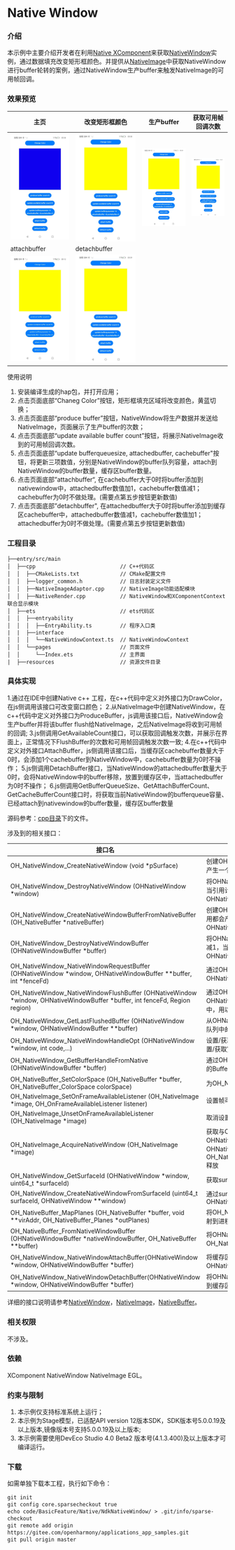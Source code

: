 # Native Window

### 介绍

本示例中主要介绍开发者在利用[Native XComponent](https://gitee.com/openharmony/docs/blob/master/zh-cn/application-dev/reference/native-apis/native__interface__xcomponent_8h.md)来获取[NativeWindow](https://gitee.com/openharmony/docs/blob/master/zh-cn/application-dev/reference/native-apis/_native_window.md)实例，通过数据填充改变矩形框颜色。并提供从[NativeImage](https://gitee.com/openharmony/docs/blob/master/zh-cn/application-dev/reference/native-apis/_o_h___native_image.md)中获取NativeWindow进行buffer轮转的案例，通过NativeWindow生产buffer来触发NativeImage的可用帧回调。

### 效果预览

| 主页                                           | 改变矩形框颜色                                           | 生产buffer | 获取可用帧回调次数                                         |
|----------------------------------------------|---------------------------------------------------| --------------------------------------------------------- | --------------------------------------------------------- |
| ![main](screenshots/device/Main.jpg)         | ![Draw Path](screenshots/device/ChangeColor.jpg)  | ![change color](screenshots/device/ProduceBuffer.jpg) |![change color](screenshots/device/GetAvailableCount.jpg)|
| attachbuffer                                 | detachbuffer                                      |
| ![main](screenshots/device/AttachBuffer.jpg) | ![Draw Path](screenshots/device/DetachBuffer.jpg) |


使用说明

1. 安装编译生成的hap包，并打开应用；
2. 点击页面底部“Chaneg Color”按钮，矩形框填充区域将改变颜色，黄蓝切换；
3. 点击页面底部“produce buffer”按钮，NativeWindow将生产数据并发送给NativeImage，页面展示了生产buffer的次数；
4. 点击页面底部“update available buffer count”按钮，将展示NativeImage收到的可用帧回调次数。
5. 点击页面底部“update bufferqueuesize, attachedbuffer, cachebuffer"按钮，将更新三项数值，分别是NativeWindow的buffer队列容量，attach到NativeWindow的buffer数量，缓存区buffer数量。 
6. 点击页面底部”attachbuffer“, 在cachebuffer大于0时将buffer添加到nativewindow中，attachedbuffer数值加1，cachebuffer数值减1；cachebuffer为0时不做处理。(需要点第五步按钮更新数值)
7. 点击页面底部”detachbuffer", 在attachedbuffer大于0时将buffer添加到缓存区cachebuffer中，attachedbuffer数值减1，cachebuffer数值加1； attachedbuffer为0时不做处理。(需要点第五步按钮更新数值)

### 工程目录

```
├──entry/src/main
│  ├──cpp                           // C++代码区
│  │  ├──CMakeLists.txt             // CMake配置文件
│  │  ├──logger_common.h   			// 日志封装定义文件  
│  │  ├──NativeImageAdaptor.cpp     // NativeImage功能适配模块
│  │  ├──NativeRender.cpp           // NativeWindow和XComponentContext联合显示模块
│  ├──ets                           // ets代码区
│  │  ├──entryability
│  │  │  ├──EntryAbility.ts         // 程序入口类
|  |  ├──interface
│  │  │  └──NativeWindowContext.ts  // NativeWindowContext
│  │  └──pages                      // 页面文件
│  │     └──Index.ets               // 主界面
|  ├──resources         			// 资源文件目录
```

### 具体实现

1.通过在IDE中创建Native c++ 工程，在c++代码中定义对外接口为DrawColor，在js侧调用该接口可改变窗口颜色；
2.从NativeImage中创建NativeWindow，在c++代码中定义对外接口为ProduceBuffer，js调用该接口后，NativeWindow会生产buffer并将该buffer flush给NativeImage，之后NativeImage将收到可用帧的回调;
3.js侧调用GetAvailableCount接口，可以获取回调触发次数，并展示在界面上，正常情况下FlushBuffer的次数和可用帧回调触发次数一致;
4.在c++代码中定义对外接口AttachBuffer，js侧调用该接口后，当缓存区cachebuffer数量大于0时，会添加1个cachebuffer到NativeWindow中，cachebuffer数量为0时不操作；
5.js侧调用DetachBuffer接口，当NativeWindow的attachedbuffer数量大于0时，会将NativeWindow中的buffer移除，放置到缓存区中，当attachedbuffer为0时不操作；
6.js侧调用GetBufferQueueSize、GetAttachBufferCount、GetCacheBufferCount接口时，将获取当前NativeWindow的bufferqueue容量、已经attach到nativewindow的buffer数量，缓存区buffer数量

源码参考：[cpp目录](entry/src/main/cpp)下的文件。

涉及到的相关接口：


| 接口名 | 描述 |
| -------- | -------- |
| OH_NativeWindow_CreateNativeWindow (void *pSurface) | 创建OHNativeWindow实例，每次调用都会产生一个新的OHNativeWindow实例 |
| OH_NativeWindow_DestroyNativeWindow (OHNativeWindow *window) | 将OHNativeWindow对象的引用计数减1，当引用计数为0的时候，该OHNativeWindow对象会被析构掉 |
| OH_NativeWindow_CreateNativeWindowBufferFromNativeBuffer (OH_NativeBuffer *nativeBuffer) | 创建OHNativeWindowBuffer实例，每次调用都会产生一个新的OHNativeWindowBuffer实例 |
| OH_NativeWindow_DestroyNativeWindowBuffer (OHNativeWindowBuffer *buffer) | 将OHNativeWindowBuffer对象的引用计数减1，当引用计数为0的时候，该OHNativeWindowBuffer对象会被析构掉 |
| OH_NativeWindow_NativeWindowRequestBuffer (OHNativeWindow *window, OHNativeWindowBuffer **buffer, int *fenceFd) | 通过OHNativeWindow对象申请一块OHNativeWindowBuffer，用以内容生产 |
| OH_NativeWindow_NativeWindowFlushBuffer (OHNativeWindow *window, OHNativeWindowBuffer *buffer, int fenceFd, Region region) | 通过OHNativeWindow将生产好内容的OHNativeWindowBuffer放回到Buffer队列中，用以内容消费 |
| OH_NativeWindow_GetLastFlushedBuffer (OHNativeWindow *window, OHNativeWindowBuffer **buffer) | 从OHNativeWindow获取上次送回到buffer队列中的OHNativeWindowBuffer |
| OH_NativeWindow_NativeWindowHandleOpt (OHNativeWindow *window, int code,...) | 设置/获取OHNativeWindow的属性，包括设置/获取宽高、内容格式等 |
| OH_NativeWindow_GetBufferHandleFromNative (OHNativeWindowBuffer *buffer) | 通过OHNativeWindowBuffer获取该buffer的BufferHandle指针       |
| OH_NativeBuffer_SetColorSpace (OH_NativeBuffer *buffer, OH_NativeBuffer_ColorSpace colorSpace) | 为OH_NativeBuffer设置颜色空间属性                            |
| OH_NativeImage_SetOnFrameAvailableListener (OH_NativeImage *image, OH_OnFrameAvailableListener listener) | 设置帧可用回调                                               |
| OH_NativeImage_UnsetOnFrameAvailableListener (OH_NativeImage *image) | 取消设置帧可用回调                                           |
| OH_NativeImage_AcquireNativeWindow (OH_NativeImage *image)   | 获取与OH_NativeImage相关联的OHNativeWindow指针。 该OHNativeWindow后续不再需要时需要调用OH_NativeWindow_DestroyNativeWindow释放 |
| OH_NativeWindow_GetSurfaceId (OHNativeWindow *window, uint64_t *surfaceId) | 获取surfaceId |
| OH_NativeWindow_CreateNativeWindowFromSurfaceId (uint64_t surfaceId, OHNativeWindow **window) | 通过surfaceId获取对应的OHNativeWindow |
| OH_NativeBuffer_MapPlanes (OH_NativeBuffer *buffer, void **virAddr, OH_NativeBuffer_Planes *outPlanes) | 将OH_NativeBuffer对应的多通道ION内存映射到进程空间 |
| OH_NativeBuffer_FromNativeWindowBuffer (OHNativeWindowBuffer *nativeWindowBuffer, OH_NativeBuffer **buffer) | 将OHNativeWindowBuffer实例转换为OH_NativeBuffer实例 |
| OH_NativeWindow_NativeWindowAttachBuffer(OHNativeWindow *window, OHNativeWindowBuffer *buffer) | 将缓存区OHNativeWindowBuffer添加到OHNativeWindow中 |
| OH_NativeWindow_NativeWindowDetachBuffer(OHNativeWindow *window, OHNativeWindowBuffer *buffer) | 将OHNativeWindow中的buffer移除，放置到缓存区中 |

详细的接口说明请参考[NativeWindow](https://gitee.com/openharmony/docs/blob/master/zh-cn/application-dev/reference/native-apis/_native_window.md)，[NativeImage](https://gitee.com/openharmony/docs/blob/master/zh-cn/application-dev/reference/native-apis/_o_h___native_image.md)，[NativeBuffer](https://gitee.com/openharmony/docs/blob/master/zh-cn/application-dev/reference/native-apis/_o_h___native_buffer.md)。

### 相关权限

不涉及。

### 依赖

XComponent NativeWindow NativeImage EGL。

### 约束与限制

1. 本示例仅支持标准系统上运行；
2. 本示例为Stage模型，已适配API version 12版本SDK，SDK版本号5.0.0.19及以上版本,镜像版本号支持5.0.0.19及以上版本;
3. 本示例需要使用DevEco Studio 4.0 Beta2 版本号(4.1.3.400)及以上版本才可编译运行。
### 下载

如需单独下载本工程，执行如下命令：

```
git init
git config core.sparsecheckout true
echo code/BasicFeature/Native/NdkNativeWindow/ > .git/info/sparse-checkout
git remote add origin https://gitee.com/openharmony/applications_app_samples.git
git pull origin master
```

